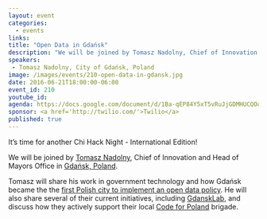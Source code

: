 ```yaml
---
layout: event
categories: 
  - events
links:
title: "Open Data in Gdańsk"
description: "We will be joined by Tomasz Nadolny, Chief of Innovation and Head of Mayors Office in Gdańsk, Poland. Tomasz will share his work in government technology and how Gdańsk became the the first Polish city to implement an open data policy. He will also share several of their current initiatives, including GdanskLab, and discuss how they actively support their local Code for Poland brigade."
speakers:
 - Tomasz Nadolny, City of Gdańsk, Poland
image: /images/events/210-open-data-in-gdansk.jpg
date: 2016-06-21T18:00:00-06:00
event_id: 210
youtube_id: 
agenda: https://docs.google.com/document/d/1Ba-qEP84Y5xT5vRuJjGDMHUCQOo22VHZ2q2Aq7wPznk/edit#
sponsor: <a href='http://twilio.com/'>Twilio</a>
published: true
---
```


It’s time for another Chi Hack Night - International Edition!

We will be joined by [Tomasz Nadolny](https://twitter.com/jonaszek), Chief of Innovation and Head of Mayors Office in [Gdańsk, Poland](https://en.wikipedia.org/wiki/Gda%C5%84sk).

Tomasz will share his work in government technology and how Gdańsk became the the [first Polish city to implement an open data policy](http://www.huffingtonpost.com/pawel-adamowicz/open-data-and-polands-race-for-innovation_b_8641530.html). He will also share several of their current initiatives, including [GdanskLab](http://www.gdansk.pl/smartcity/GdanskLAB-jak-wdrazac-innowacje-w-urzedzie,a,52575), and discuss how they actively support their local [Code for Poland](http://codeforpoland.org/) brigade. 